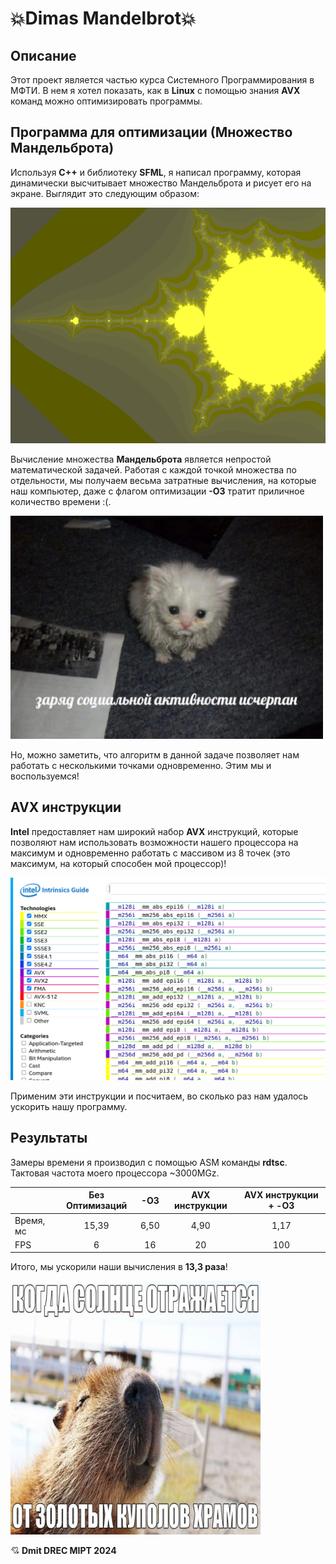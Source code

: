 # 💥Dimas Mandelbrot💥

## Описание

Этот проект является частью курса Системного Программирования в МФТИ.
В нем я хотел показать, как в **Linux** с помощью знания **AVX** команд можно оптимизировать программы.



## Программа для оптимизации (Множество Мандельброта)

Используя **C++** и библиотеку **SFML**, я написал программу, которая динамически высчитывает множество Мандельброта и рисует его на экране.
Выглядит это следующим образом:

<img src="assets/mandelbrot1.png" width="600">

Вычисление множества **Мандельброта** является непростой математической задачей. Работая с каждой точкой множества по отдельности, мы получаем весьма затратные вычисления, на которые наш компьютер, даже с флагом оптимизации **-О3** тратит приличное количество времени :(.

<img src="assets/sad.jpg" width="500">

Но, можно заметить, что алгоритм в данной задаче позволяет нам работать с несколькими точками одновременно. Этим мы и воспользуемся!

## AVX инструкции

**Intel** предоставляет нам широкий набор **AVX** инструкций, которые позволяют нам использовать возможности нашего процессора на максимум и одновременно работать с массивом из 8 точек (это максимум, на который способен мой процессор)!

<img src="assets/mandelbrot2.png" width="600">

Применим эти инструкции и посчитаем, во сколько раз нам удалось ускорить нашу программу.

## Результаты

Замеры времени я производил с помощью ASM команды **rdtsc**. Тактовая частота моего процессора ~3000MGz.

|           | Без Оптимизаций |  -O3 | AVX инструкции | AVX инструкции + -O3 |
|-----------|:---------------:|:----:|:--------------:|:--------------------:|
| Время, мс |      15,39      | 6,50 |      4,90      |         1,17         |
|    FPS    |        6        |  16  |       20       |          100         |

Итого, мы ускорили наши вычисления в **13,3 раза**!

<img src="assets/notsad.jpg" width="400">



💘 **Dmit DREC MIPT 2024**
